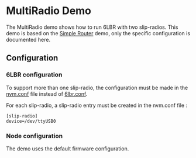 # MultiRadio Demo

The MultiRadio demo shows how to run 6LBR with two slip-radios. This demo is based on the [Simple Router](../simple-router/README.md) demo, only the specific configuration is documented here.

## Configuration

### 6LBR configuration

To support more than one slip-radio, the configuration must be made in the [nvm.conf](6lbr/nvm.conf) file instead of [6lbr.conf](6lbr/6lbr.conf).

For each slip-radio, a slip-radio entry must be created in the nvm.conf file :

    [slip-radio]
    device=/dev/ttyUSB0
   
### Node configuration

The demo uses the default firmware configuration.